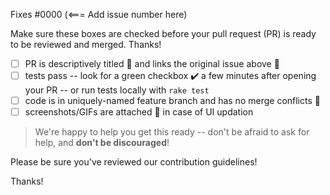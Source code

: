 Fixes #0000 (<=== Add issue number here)

Make sure these boxes are checked before your pull request (PR) is ready to be reviewed and merged. Thanks!

* [ ] PR is descriptively titled 📑 and links the original issue above 🔗
* [ ] tests pass -- look for a green checkbox ✔️ a few minutes after opening your PR -- or run tests locally with `rake test`
* [ ] code is in uniquely-named feature branch and has no merge conflicts 📁
* [ ] screenshots/GIFs are attached 📎 in case of UI updation

> We're happy to help you get this ready -- don't be afraid to ask for help, and **don't be discouraged**!

Please be sure you've reviewed our contribution guidelines!

Thanks!

